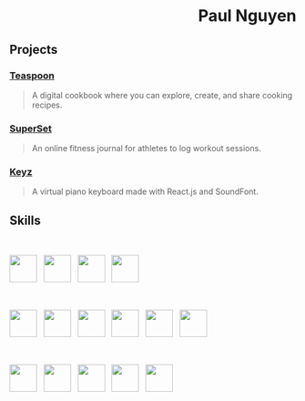 <h1 align='right'>Paul Nguyen</h1>

## Projects

### [Teaspoon](https://github.com/pvulnguyen/teaspoon)
> A digital cookbook where you can explore, create, and share cooking recipes.

### [SuperSet](https://github.com/pvulnguyen/superset)
> An online fitness journal for athletes to log workout sessions.

### [Keyz](https://github.com/pvulnguyen/react-keyz)
> A virtual piano keyboard made with React.js and SoundFont.

## Skills

<br>

<img src="https://cdn.jsdelivr.net/gh/devicons/devicon/icons/java/java-original-wordmark.svg" height=48 width=48 /> &nbsp;
<img src="https://cdn.jsdelivr.net/gh/devicons/devicon/icons/typescript/typescript-original.svg" height=48 width=48 /> &nbsp;
<img src="https://cdn.jsdelivr.net/gh/devicons/devicon/icons/javascript/javascript-original.svg" height=48 width=48 /> &nbsp;
<img src="https://cdn.jsdelivr.net/gh/devicons/devicon/icons/rust/rust-plain.svg" height=48 width=48 /> &nbsp;

<br>

<img src="https://cdn.jsdelivr.net/gh/devicons/devicon/icons/spring/spring-original.svg" height=48 width=48 /> &nbsp;
<img src="https://cdn.jsdelivr.net/gh/devicons/devicon/icons/nodejs/nodejs-original.svg" height=48 width=48 /> &nbsp;
<img src="https://cdn.jsdelivr.net/gh/devicons/devicon/icons/react/react-original.svg" height=48 width=48 /> &nbsp;
<img src="https://cdn.jsdelivr.net/gh/devicons/devicon/icons/express/express-original.svg" height=48 width=48 /> &nbsp;
<img src="https://cdn.jsdelivr.net/gh/devicons/devicon/icons/postgresql/postgresql-original.svg" height=48 width=48 /> &nbsp;
<img src="https://cdn.jsdelivr.net/gh/devicons/devicon/icons/mysql/mysql-original.svg" height=48 width=48 /> &nbsp;

<br>

<img src="https://cdn.jsdelivr.net/gh/devicons/devicon/icons/gradle/gradle-plain.svg" height=48 width=48 /> &nbsp;
<img src="https://cdn.jsdelivr.net/gh/devicons/devicon/icons/webpack/webpack-original.svg" height=48 width=48 /> &nbsp;
<img src="https://cdn.jsdelivr.net/gh/devicons/devicon/icons/bash/bash-original.svg" height=48 width=48 /> &nbsp;
<img src="https://cdn.jsdelivr.net/gh/devicons/devicon/icons/photoshop/photoshop-line.svg" height=48 width=48 /> &nbsp;
<img src="https://cdn.jsdelivr.net/gh/devicons/devicon/icons/xd/xd-line.svg" height=48 width=48 /> &nbsp;
